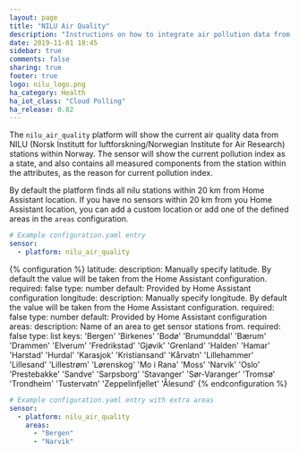 ```yaml
---
layout: page
title: "NILU Air Quality"
description: "Instructions on how to integrate air pollution data from NILU within Home Assistant."
date: 2019-11-01 18:45
sidebar: true
comments: false
sharing: true
footer: true
logo: nilu_logo.png
ha_category: Health
ha_iot_class: "Cloud Polling"
ha_release: 0.82
---
```


The `nilu_air_quality` platform will show the current air quality data from NILU (Norsk Institutt for luftforskning/Norwegian Institute for Air Research) stations within Norway. The sensor will show the current pollution index as a state, and also contains all measured components from the station within the attributes, as the reason for current pollution index. 

By default the platform finds all nilu stations within 20 km from Home Assistant location. If you have no sensors within 20 km from you Home Assistant location, you can add a custom location or add one of the defined areas in the `areas` configuration. 


```yaml
# Example configuration.yaml entry
sensor:
  - platform: nilu_air_quality
```

{% configuration %}
latitude:
  description: Manually specify latitude. By default the value will be taken from the Home Assistant configuration.
  required: false
  type: number
  default: Provided by Home Assistant configuration
longitude:
  description: Manually specify longitude. By default the value will be taken from the Home Assistant configuration.
  required: false
  type: number
  default: Provided by Home Assistant configuration
areas:
  description: Name of an area to get sensor stations from.
  required: false
  type: list
  keys:
    'Bergen'
    'Birkenes'
    'Bodø'
    'Brumunddal'
    'Bærum'
    'Drammen'
    'Elverum'
    'Fredrikstad'
    'Gjøvik'
    'Grenland'
    'Halden'
    'Hamar'
    'Harstad'
    'Hurdal'
    'Karasjok'
    'Kristiansand'
    'Kårvatn'
    'Lillehammer'
    'Lillesand'
    'Lillestrøm'
    'Lørenskog'
    'Mo i Rana'
    'Moss'
    'Narvik'
    'Oslo'
    'Prestebakke'
    'Sandve'
    'Sarpsborg'
    'Stavanger'
    'Sør-Varanger'
    'Tromsø'
    'Trondheim'
    'Tustervatn'
    'Zeppelinfjellet'
    'Ålesund'
{% endconfiguration %}


```yaml
# Example configuration.yaml entry with extra areas
sensor:
  - platform: nilu_air_quality
    areas:
      - "Bergen"
      - "Narvik"
```
